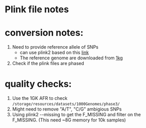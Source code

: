# Plink file notes

# conversion notes:
1. Need to provide reference allele of SNPs
    * can use plink2 based on this [link](https://groups.google.com/g/plink2-users/c/hCHiS9xXB5M)
    * The reference genome are downloaded from [1kg](http://ftp.1000genomes.ebi.ac.uk/vol1/ftp/technical/reference/)
2. Check if the plink files are phased

# quality checks:
1. Use the 1GK AFR to check `/storage/resources/datasets/1000Genomes/phase3/`
2. Might need to remove "A/T", "C/G" ambigious SNPs
3. Using plink2 --missing to get the F_MISSING and filter on the F_MISSING. (This need ~8G memory for 10k samples)
